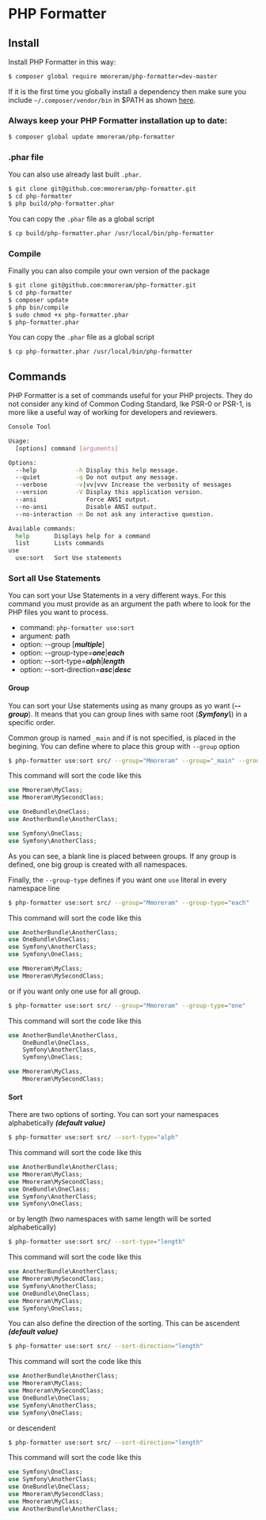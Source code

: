 PHP Formatter
=============

## Install

Install PHP Formatter in this way:

``` bash
$ composer global require mmoreram/php-formatter=dev-master
```

If it is the first time you globally install a dependency then make sure
you include `~/.composer/vendor/bin` in $PATH as shown [here](http://getcomposer.org/doc/03-cli.md#global).

### Always keep your PHP Formatter installation up to date:

``` bash
$ composer global update mmoreram/php-formatter
```

### .phar file

You can also use already last built `.phar`.

``` bash
$ git clone git@github.com:mmoreram/php-formatter.git
$ cd php-formatter
$ php build/php-formatter.phar
```

You can copy the `.phar` file as a global script

``` bash
$ cp build/php-formatter.phar /usr/local/bin/php-formatter
```

### Compile

Finally you can also compile your own version of the package

``` bash
$ git clone git@github.com:mmoreram/php-formatter.git
$ cd php-formatter
$ composer update
$ php bin/compile
$ sudo chmod +x php-formatter.phar
$ php-formatter.phar
```

You can copy the `.phar` file as a global script

``` bash
$ cp php-formatter.phar /usr/local/bin/php-formatter
```


## Commands

PHP Formatter is a set of commands useful for your PHP projects. They do not
consider any kind of Common Coding Standard, lke PSR-0 or PSR-1, is more like
a useful way of working for developers and reviewers.

``` bash
Console Tool

Usage:
  [options] command [arguments]

Options:
  --help           -h Display this help message.
  --quiet          -q Do not output any message.
  --verbose        -v|vv|vvv Increase the verbosity of messages
  --version        -V Display this application version.
  --ansi              Force ANSI output.
  --no-ansi           Disable ANSI output.
  --no-interaction -n Do not ask any interactive question.

Available commands:
  help       Displays help for a command
  list       Lists commands
use
  use:sort   Sort Use statements
```

### Sort all Use Statements

You can sort your Use Statements in a very different ways. For this command you
must provide as an argument the path where to look for the PHP files you want to
process.

* command: `php-formatter use:sort`
* argument: path
* option: --group [***multiple***]
* option: --group-type=***one***|***each***
* option: --sort-type=***alph***|***length***
* option: --sort-direction=***asc***|***desc***

#### Group

You can sort your Use statements using as many groups as yo want (***--group***).
It means that you can group lines with same root (***Symfony\\***) in a specific
order.

Common group is named `_main` and if is not specified, is placed in the
begining. You can define where to place this group with `--group` option

``` bash
$ php-formatter use:sort src/ --group="Mmoreram" --group="_main" --group="Symfony"
```

This command will sort the code like this

``` php
use Mmoreram\MyClass;
use Mmoreram\MySecondClass;

use OneBundle\OneClass;
use AnotherBundle\AnotherClass;

use Symfony\OneClass;
use Symfony\AnotherClass;
```

As you can see, a blank line is placed between groups. If any group is defined,
one big group is created with all namespaces.

Finally, the `--group-type` defines if you want one `use` literal in every
namespace line

``` bash
$ php-formatter use:sort src/ --group="Mmoreram" --group-type="each"
```

This command will sort the code like this

``` php
use AnotherBundle\AnotherClass;
use OneBundle\OneClass;
use Symfony\AnotherClass;
use Symfony\OneClass;

use Mmoreram\MyClass;
use Mmoreram\MySecondClass;
```

or if you want only one use for all group.

``` bash
$ php-formatter use:sort src/ --group="Mmoreram" --group-type="one"
```

This command will sort the code like this

``` php
use AnotherBundle\AnotherClass,
    OneBundle\OneClass,
    Symfony\AnotherClass,
    Symfony\OneClass;

use Mmoreram\MyClass,
    Mmoreram\MySecondClass;
```

#### Sort

There are two options of sorting. You can sort your namespaces alphabetically
***(default value)***

``` bash
$ php-formatter use:sort src/ --sort-type="alph"
```

This command will sort the code like this

``` php
use AnotherBundle\AnotherClass;
use Mmoreram\MyClass;
use Mmoreram\MySecondClass;
use OneBundle\OneClass;
use Symfony\AnotherClass;
use Symfony\OneClass;
```

or by length (two namespaces with same length will be sorted alphabetically)

``` bash
$ php-formatter use:sort src/ --sort-type="length"
```

This command will sort the code like this

``` php
use AnotherBundle\AnotherClass;
use Mmoreram\MySecondClass;
use Symfony\AnotherClass;
use OneBundle\OneClass;
use Mmoreram\MyClass;
use Symfony\OneClass;
```

You can also define the direction of the sorting. This can be ascendent
***(default value)***

``` bash
$ php-formatter use:sort src/ --sort-direction="length"
```

This command will sort the code like this

``` php
use AnotherBundle\AnotherClass;
use Mmoreram\MyClass;
use Mmoreram\MySecondClass;
use OneBundle\OneClass;
use Symfony\AnotherClass;
use Symfony\OneClass;
```

or descendent

``` bash
$ php-formatter use:sort src/ --sort-direction="length"
```

This command will sort the code like this

``` php
use Symfony\OneClass;
use Symfony\AnotherClass;
use OneBundle\OneClass;
use Mmoreram\MySecondClass;
use Mmoreram\MyClass;
use AnotherBundle\AnotherClass;
```
